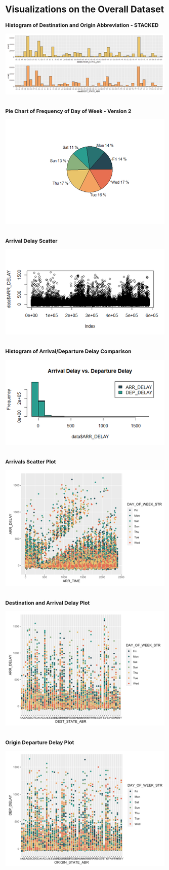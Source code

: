 # Visualizations on the Overall Dataset

### Histogram of Destination and Origin Abbreviation - STACKED
![Histogram of Destination Abbreviation and Origin Abbreviation Stacked](https://github.com/EvaGostiuk/MAT4376-project-4-team-3/blob/master/Visualizations/Overall_Dataset/Stacked_hist_Origin_State.png?raw=true)
&nbsp;
### Pie Chart of Frequency of Day of Week - Version 2
![Pie Chart of Frequency of Day of Week - Version 2](https://github.com/EvaGostiuk/MAT4376-project-4-team-3/blob/master/Visualizations/Overall_Dataset/PIE_DOW_Freq.png?raw=true)
&nbsp;
### Arrival Delay Scatter
![Arrival Delay Scatter](https://github.com/EvaGostiuk/MAT4376-project-4-team-3/blob/master/Visualizations/Overall_Dataset/ARR_Delay_Scatter.png?raw=true)
&nbsp;
### Histogram of Arrival/Departure Delay Comparison
![Histogram of Arrival/Departure Delay Comparison](https://github.com/EvaGostiuk/MAT4376-project-4-team-3/blob/master/Visualizations/Overall_Dataset/Hist_ARR_DEP_Delay.png?raw=true)
&nbsp;
### Arrivals Scatter Plot 
![Arrivals Scatter Plot](https://github.com/EvaGostiuk/MAT4376-project-4-team-3/blob/master/Visualizations/Overall_Dataset/arrivals.png?raw=true)
&nbsp;
### Destination and Arrival Delay Plot 
![Destination and Arrival Delay Plot](https://github.com/EvaGostiuk/MAT4376-project-4-team-3/blob/master/Visualizations/Overall_Dataset/dest_arr_delay.png?raw=true)
&nbsp;
### Origin Departure Delay Plot
![Origin Departure Delay Plot](https://github.com/EvaGostiuk/MAT4376-project-4-team-3/blob/master/Visualizations/Overall_Dataset/origin_dep_delay.png?raw=true)
&nbsp;
